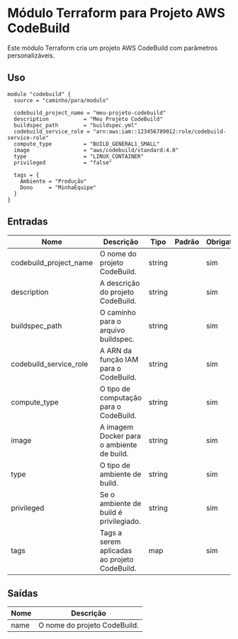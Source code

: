 # Módulo Terraform para Projeto AWS CodeBuild

Este módulo Terraform cria um projeto AWS CodeBuild com parâmetros personalizáveis.

## Uso

```hcl
module "codebuild" {
  source = "caminho/para/modulo"

  codebuild_project_name = "meu-projeto-codebuild"
  description           = "Meu Projeto CodeBuild"
  buildspec_path        = "buildspec.yml"
  codebuild_service_role = "arn:aws:iam::123456789012:role/codebuild-service-role"
  compute_type          = "BUILD_GENERAL1_SMALL"
  image                 = "aws/codebuild/standard:4.0"
  type                  = "LINUX_CONTAINER"
  privileged            = "false"

  tags = {
    Ambiente = "Produção"
    Dono     = "MinhaEquipe"
  }
}
```

## Entradas

| Nome                   | Descrição                           | Tipo   | Padrão | Obrigatório |
|------------------------|------------------------------------|--------|--------|-------------|
| codebuild_project_name | O nome do projeto CodeBuild.       | string |        | sim         |
| description            | A descrição do projeto CodeBuild.  | string |        | sim         |
| buildspec_path         | O caminho para o arquivo buildspec. | string |        | sim         |
| codebuild_service_role | A ARN da função IAM para o CodeBuild.| string |        | sim         |
| compute_type           | O tipo de computação para o CodeBuild.| string |        | sim         |
| image                  | A imagem Docker para o ambiente de build.| string |        | sim         |
| type                   | O tipo de ambiente de build.        | string |        | sim         |
| privileged             | Se o ambiente de build é privilegiado.| string |        | sim         |
| tags                   | Tags a serem aplicadas ao projeto CodeBuild.| map |        | sim         |

## Saídas

| Nome | Descrição                      |
|------|-------------------------------|
| name | O nome do projeto CodeBuild. |
